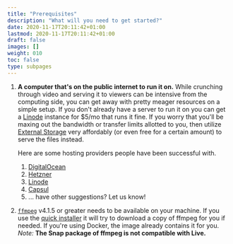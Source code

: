 ```yaml
---
title: "Prerequisites"
description: "What will you need to get started?"
date: 2020-11-17T20:11:42+01:00
lastmod: 2020-11-17T20:11:42+01:00
draft: false
images: []
weight: 010
toc: false
type: subpages
---
```


1. **A computer that's on the public internet to run it on.** While crunching through video and serving it to viewers can be intensive from the computing side, you can get away with pretty meager resources on a simple setup. If you don't already have a server to run it on you can get a [Linode](https://www.linode.com/products/nanodes/) instance for $5/mo that runs it fine. If you worry that you'll be maxing out the bandwidth or transfer limits allotted to you, then utilize [External Storage](/docs/storage) very affordably (or even free for a certain amount) to serve the files instead.

   Here are some hosting providers people have been successful with.

   1. [DigitalOcean](https://www.digitalocean.com/products/droplets/)
   1. [Hetzner](https://www.hetzner.com/cloud)
   1. [Linode](https://www.linode.com/products/nanodes/)
   1. [Capsul](https://capsul.org/)
   1. ... have other suggestions? Let us know!

1. [`ffmpeg`](https://ffmpeg.org/download.html) v4.1.5 or greater needs to be available on your machine. If you use the [quick installer](/quickstart) it will try to download a copy of ffmpeg for you if needed. If you're using Docker, the image already contains it for you. _Note:_ **The Snap package of ffmpeg is not compatible with Live.**
